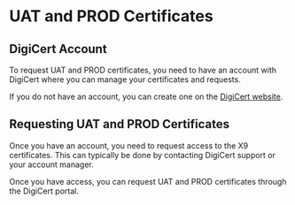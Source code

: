 # UAT and PROD Certificates

## DigiCert Account

To request UAT and PROD certificates, you need to have an account with
DigiCert where you can manage your certificates and requests.

If you do not have an account, you can create one on the [DigiCert website](https://www.digicert.com/account/signup/).

## Requesting UAT and PROD Certificates

Once you have an account, you need to request access to the X9 certificates. This
can typically be done by contacting DigiCert support or your account manager.

Once you have access, you can request UAT and PROD certificates through the DigiCert
portal.


